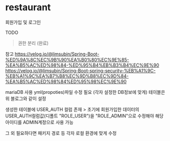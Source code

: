 # restaurant

회원가입 및 로그인

TODO
> 권한 분리 (완료)

참고
https://velog.io/@limsubin/Spring-Boot-%ED%9A%8C%EC%9B%90%EA%B0%80%EC%9E%85-%EA%B5%AC%ED%98%84-%ED%95%B4%EB%B3%B4%EC%9E%90
https://velog.io/@limsubin/Spring-Boot-spring-security-%EB%A1%9C-%EB%A1%9C%EA%B7%B8%EC%9D%B8%EC%9D%84-%EA%B5%AC%ED%98%84%ED%95%98%EC%9E%90

mariaDB 사용
yml(propoties)파일 수정 필요 (각자 설정한 DB정보에 맞게)
테이블은 위 블로그와 같이 설정

생성한 테이블에 USER_AUTH 컬럼 존재 > 초기에 회원가입한 데이터의 USER_AUTH컬럼값(디폴트 "ROLE_USER")을 "ROLE_ADMIN"으로 수정해야 해당 아이디를 ADMIN계정으로 사용 가능

그 외 필요하다면 패키지 경로 등 각자 로컬 환경에 맞게 수정

